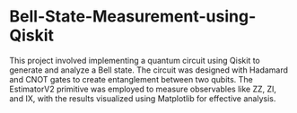 # Bell-State-Measurement-using-Qiskit
This project involved implementing a quantum circuit using Qiskit to generate and analyze a Bell state. The circuit was designed with Hadamard and CNOT gates to create entanglement between two qubits. The EstimatorV2 primitive was employed to measure observables like ZZ, ZI, and IX, with the results visualized using Matplotlib for effective analysis.







